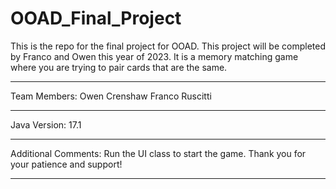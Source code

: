# OOAD_Final_Project
This is the repo for the final project for OOAD. This project will be completed by Franco and Owen this year of 2023. It is a memory matching game where you are trying to pair cards that are the same.

------------------------------------------------------------------------------------------------------------------------------

Team Members:
              Owen Crenshaw
              Franco Ruscitti

------------------------------------------------------------------------------------------------------------------------------
              
Java Version: 17.1

------------------------------------------------------------------------------------------------------------------------------

Additional Comments: Run the UI class to start the game.
Thank you for your patience and support!

------------------------------------------------------------------------------------------------------------------------------
